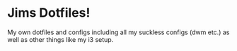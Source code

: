 # Jims Dotfiles!
My own dotfiles and configs including all my suckless configs (dwm etc.) as well as other things like my i3 setup.
